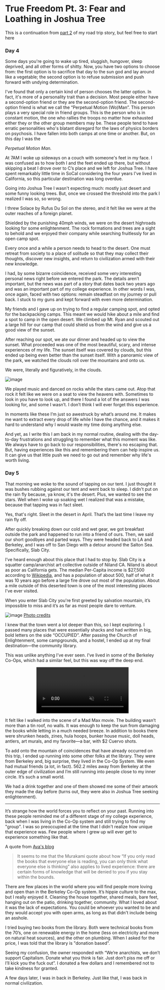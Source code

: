 # True Freedom Pt. 3: Fear and Loathing in Joshua Tree

This is a continuation from [part 2](tf2) of my road trip story, but feel free to start here

### Day 4

Some days you're going to wake up tired, sluggish, hungover, sleep deprived, and all other forms of shitty. Now, you have two options to choose from: the first option is to sacrifice that day to the sun god and lay around like a vegetable; the second option is to refuse submission and push forward with undying determination.

I've found that only a certain kind of person chooses the latter option. In fact, it's more of a personality trait than a decision. Most people either have a second-option friend or they are the second-option friend. The second-option friend is what we call the “Perpetual Motion (Wo)Man”. This person plays a very special role in friend groups. This is the person who is in constant motion, the one who rallies the troops no matter how exhausted either they or the other group members may be. These people tend to have erratic personalities who's blatant disregard for the laws of physics borders on psychosis. I have fallen into both camps at one time or another. But, on this day I was the

_Perpetual Motion Man._

At 7AM I woke up sideways on a couch with someone's feet in my face. I was confused as to how both I and the feet ended up there, but without skipping a beat I drove over to C’s place and we left for Joshua Tree. I have spent remarkably little time in SoCal considering the four years I've lived in California, so this particular destination was long overdue.

Going into Joshua Tree I wasn't expecting much: mostly just desert and some funny looking trees. But, once we crossed the threshold into the park I realized I was so, so wrong.

I threw Solace by Rufus Du Sol on the stereo, and it felt like we were at the outer reaches of a foreign planet.

Shielded by the punishing 40mph winds, we were on the desert highroads looking for some enlightenment. The rock formations and trees are a sight to behold and we enjoyed their company while searching fruitlessly for an open camp spot.

Every once and a while a person needs to head to the desert. One must retreat from society to a place of solitude so that they may collect their thoughts, discover new insights, and return to civilization armed with their new knowledge.

I had, by some bizarre coincidence, received some very interesting personal news right before we entered the park. The details aren’t important, but the news was part of a story that dates back two years ago and was an important part of my college experience. In other words I was, once again, faced with two options: remain steadfast on my journey or pull back. I stuck to my guns and kept forward with even more determination.

My friends and I gave up on trying to find a regular camping spot, and opted for the backpacking camps. This meant we would hike about a mile and find a spot to camp in the open desert. We climbed up Mt. Ryan and scouted out a large hill for our camp that could shield us from the wind and give us a good view of the sunset.

After reaching our spot, we ate our dinner and headed up to view the sunset. What proceeded was one of the most beautiful, scary, and intense experiences of my life. The sunset itself was covered by clouds, but this ended up being even better than the sunset itself. With a panoramic view of the park, we watched the clouds roll over the mountains and onto us.

We were, literally and figuratively, in the clouds.

![image](stargazer.jpeg)

We played music and danced on rocks while the stars came out. Atop that rock it felt like we were on a seat to view the heavens with. Sometimes to look in you have to look up, and there I found a lot of the answers I was looking for, and some I wasn’t. I don’t think I will ever forget this experience.

In moments like these I’m just so awestruck by what’s around me. It makes me want to extract every drop of life while I have the chance, and it makes it hard to understand why I would waste my time doing anything else.

And yet, as I write this I am back in my normal routine, dealing with the day-to-day frustrations and struggling to remember what this moment was like. We always have to go back to our responsibilities, there's no escaping that. But, having experiences like this and remembering them can help inspire us. It can give us that little push we need to go out and remember why life's worth living.

### Day 5

That morning we woke to the sound of tapping on our tent. I just thought it was bushes rubbing against our tent and went back to sleep. I didn't put on the rain fly because, ya know, it's the desert. Plus, we wanted to see the stars. Well when I woke up soaking wet I realized that was a mistake, because that tapping was in fact sleet.

Yes, that's right. Sleet in the desert in April. That’s the last time I leave my rain fly off.

After quickly breaking down our cold and wet gear, we got breakfast outside the park and happened to run into a friend of ours. Then, we said our short goodbyes and parted ways. They were headed back to LA and Berkeley, and I was off to San Diego with a detour around the Salton Sea. Specifically, Slab City.

I’ve heard enough about this place that I had to stop by. Slab City is a squatter camp/anarchist art collective outside of Niland CA. Niland is about as poor as California gets. The median Per-Capita income is $27,500 according to [Wikipedia](https://en.wikipedia.org/wiki/Niland,_California), and has a population of about 500, half of what it was 10 years ago before a large fire drove out most of the population. About a mile outside of this deserted town is one of the most interesting places I've ever visited.

When you enter Slab City you're first greeted by salvation mountain, it’s impossible to miss and it’s as far as most people dare to venture.

![image](salvation_mountain.jpeg)
[Photo credits](http://salvationmountaininc.org)

I knew that the town went a lot deeper than this, so I kept exploring. I passed many places that were essentially shacks and had written in big, bold letters on the side “OCCUPIED”. After passing the Church of Enlightenment, some campgrounds, and a hostel, I ended up at my final destination—the community library.

This was unlike anything I’ve ever seen. I’ve lived in some of the Berkeley Co-Ops, which had a similar feel, but this was way off the deep end.

<div>
<video autoplay loop muted type="video/mp4" style="margin: auto; display: block;" src="slab_city_library.mp4">
</div>

It felt like I walked into the scene of a Mad Max movie. The building wasn’t more than a tin roof, no walls. It was enough to keep the sun from damaging the books while letting in a much needed breeze. In addition to books there were shrunken heads, zines, hula hoops, bunker house music, doll heads, antlers, art murals, and my favorite—a bar, with $2 Cuervo shots.

To add onto the mountain of coincidences that have already occurred on this trip, I ended up running into some other folks at the library. They were from Berkeley and, big surprise, they lived in the Co-Op System. We even had mutual friends (a lot, in fact). 562.2 miles away from Berkeley at the outer edge of civilization and I’m still running into people close to my inner circle. It’s such a small world.

We had a drink together and one of them showed me some of their artwork they made the day before (turns out, they were also in Joshua Tree seeking enlightenment).

---

It’s strange how the world forces you to reflect on your past. Running into these people reminded me of a different stage of my college experience, back when I was living in the Co-Op system and still trying to find my "group". I was so preoccupied at the time that I didn't realize how unique that experience was. Few people where I grew up will ever get to experience something like that.

A quote from [Ava's blog](https://ava.substack.com/p/permitting-intensity-week-2-check?r=75opn&utm_campaign=post&utm_medium=web&utm_source=copy)

> It seems to me that the Murakami quote about how “If you only read the books that everyone else is reading, you can only think what everyone else is thinking” also applies to lived experience: there are certain forms of knowledge that will be denied to you if you stay within the bounds.

There are few places in the world where you will find people more loving and open than in the Berkeley Co-Op system. It’s hippie culture to the max, but I really enjoyed it. Cleaning the house together, shared meals, bare feet, hanging out on the patio, drinking together, community. What I loved about it was the lack of expectations. You could be whoever you wanted to be and they would accept you with open arms, as long as that didn't include being an asshole.

I tried buying two books from the library. Both were technical books from the 70’s, one on renewable energy in the home (less on electricity and more on natural heat sources), and the other on plumbing. When I asked for the price, I was told that the library is "donation based".

Seeing my confusion, the owner responded with “We’re anarchists, we don’t support Capitalism. Donate what you think is fair. Just don’t piss me off or I’ll kick you the fuck out”. I donated a few dollars and I remembered not to take kindness for granted.

A few days later, I was in back in Berkeley. Just like that, I was back in normal civilization.
